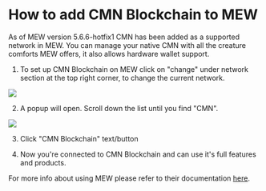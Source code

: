 # How to add CMN Blockchain to MEW

As of MEW version 5.6.6-hotfix1 CMN has been added as a supported network in MEW. You can manage your native CMN with all
the creature comforts MEW offers, it also allows hardware wallet support. 

1. To set up CMN Blockchain on MEW click on "change" under network section at the top right corner, to change the current 
network.

![](.gitbook/assets/MEW_1.png)

2. A popup will open. Scroll down the list until you find "CMN".

![](.gitbook/assets/MEW_2.png)

3. Click "CMN Blockchain" text/button

4. Now you're connected to CMN Blockchain and can use it's full features and products.

For more info about using MEW please refer to their documentation [here](https://kb.myetherwallet.com/).

